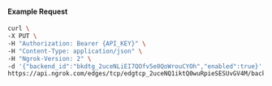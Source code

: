 <!-- Code generated for API Clients. DO NOT EDIT. -->

#### Example Request

```bash
curl \
-X PUT \
-H "Authorization: Bearer {API_KEY}" \
-H "Content-Type: application/json" \
-H "Ngrok-Version: 2" \
-d '{"backend_id":"bkdtg_2uceNLiEI7QOfv5e0QoWrouCYOh","enabled":true}' \
https://api.ngrok.com/edges/tcp/edgtcp_2uceNQ1iktQ0wuRpieSESUvGV4M/backend
```
